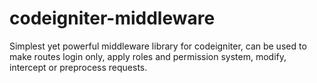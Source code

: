 # codeigniter-middleware
Simplest yet powerful middleware library for codeigniter, can be used to make routes login only, apply roles and permission system, modify, intercept or preprocess requests.
